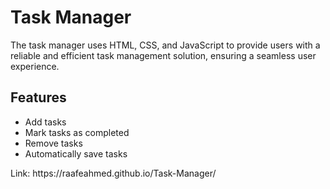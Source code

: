 # Task Manager

<p> The task manager uses HTML, CSS, and JavaScript to provide users with a reliable and efficient task management solution, ensuring a seamless user experience.</p>

<h2>Features</h2>
<ul>
    <li>Add tasks</li>
    <li>Mark tasks as completed</li>
    <li>Remove tasks</li>
    <li>Automatically save tasks</li>
</ul>

<p> Link: https://raafeahmed.github.io/Task-Manager/ </p>
